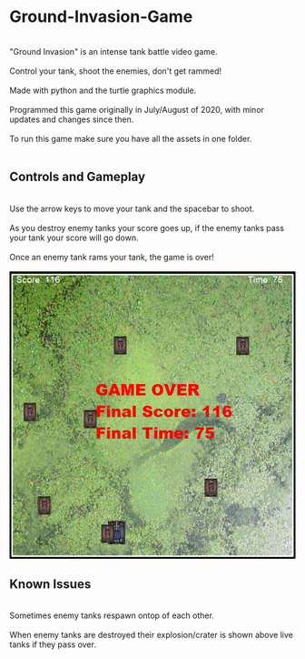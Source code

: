 # Ground-Invasion-Game
<br>"Ground Invasion" is an intense tank battle video game.</br>
<br>Control your tank, shoot the enemies, don't get rammed!</br>
<br>Made with python and the turtle graphics module.</br>
<br>Programmed this game originally in July/August of 2020, with minor updates and changes since then.</br>
<br>To run this game make sure you have all the assets in one folder.</br>
<br><h2>Controls and Gameplay</h2>
<br>Use the arrow keys to move your tank and the spacebar to shoot.</br>
<br>As you destroy enemy tanks your score goes up, if the enemy tanks pass your tank your score will go down.</br>
<br>Once an enemy tank rams your tank, the game is over!</br>
<br>![alt text](https://raw.githubusercontent.com/Darkosoftware/Ground-Invasion-Game/main/Ingame.PNG)
<br><h2>Known Issues</h2>
<br>Sometimes enemy tanks respawn ontop of each other.</br>
<br>When enemy tanks are destroyed their explosion/crater is shown above live tanks if they pass over.</br>
